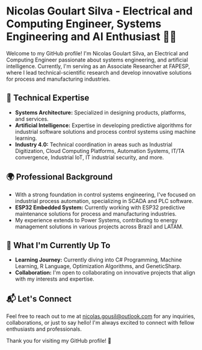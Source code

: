 # Nicolas Goulart Silva - Electrical and Computing Engineer, Systems Engineering and AI Enthusiast 👨‍💻

Welcome to my GitHub profile! I'm Nicolas Goulart Silva, an Electrical and Computing Engineer passionate about systems engineering, and artificial intelligence. Currently, I'm serving as an Associate Researcher at FAPESP, where I lead technical-scientific research and develop innovative solutions for process and manufacturing industries.

## 🔧 Technical Expertise

- **Systems Architecture:** Specialized in designing products, platforms, and services.
- **Artificial Intelligence:** Expertise in developing predictive algorithms for industrial software solutions and process control systems using machine learning.
- **Industry 4.0:** Technical coordination in areas such as Industrial Digitization, Cloud Computing Platforms, Automation Systems, IT/TA convergence, Industrial IoT, IT industrial security, and more.


## 🌍 Professional Background

- With a strong foundation in control systems engineering, I've focused on industrial process automation, specializing in SCADA and PLC software. 
- **ESP32 Embedded System:** Currently working with ESP32 predictive maintenance solutions for process and manufacturing industries.
- My experience extends to Power Systems, contributing to energy management solutions in various projects across Brazil and LATAM.

## 🚀 What I'm Currently Up To

- **Learning Journey:** Currently diving into C# Programming, Machine Learning, R Language, Optimization Algorithms, and GeneticSharp.
- **Collaboration:** I'm open to collaborating on innovative projects that align with my interests and expertise.


## 📬 Let's Connect

Feel free to reach out to me at nicolas.gousil@outlook.com for any inquiries, collaborations, or just to say hello! I'm always excited to connect with fellow enthusiasts and professionals.

Thank you for visiting my GitHub profile! 🌟

<!---
nicolasgou/nicolasgou is a ✨ special ✨ repository because its `README.md` (this file) appears on your GitHub profile.
You can click the Preview link to take a look at your changes.
--->
